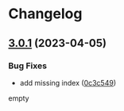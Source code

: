 # Changelog

## [3.0.1](https://github.com/sampaiodiego/actions-playground/compare/v3.0.0...v3.0.1) (2023-04-05)


### Bug Fixes

* add missing index ([0c3c549](https://github.com/sampaiodiego/actions-playground/commit/0c3c549ffe73c9a888f8571f826f5dc1f95ab635))

empty
